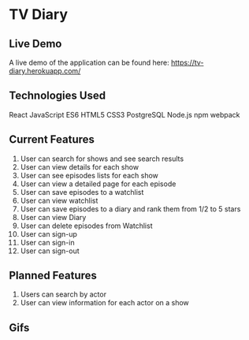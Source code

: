 # TV Diary

## Live Demo

A live demo of the application can be found here: https://tv-diary.herokuapp.com/

## Technologies Used

React
JavaScript ES6
HTML5
CSS3
PostgreSQL
Node.js
npm
webpack


## Current Features

1.  User can search for shows and see search results
2.  User can view details for each show
3.  User can see episodes lists for each show
4.  User can view a detailed page for each episode
5.  User can save episodes to a watchlist
6.  User can view watchlist
7.  User can save episodes to a diary and rank them from 1/2 to 5 stars
8.  User can view Diary
9.  User can delete episodes from Watchlist
10. User can sign-up
11. User can sign-in
12. User can sign-out
  

## Planned Features

1.  Users can search by actor
2.  User can view information for each actor on a show

## Gifs
